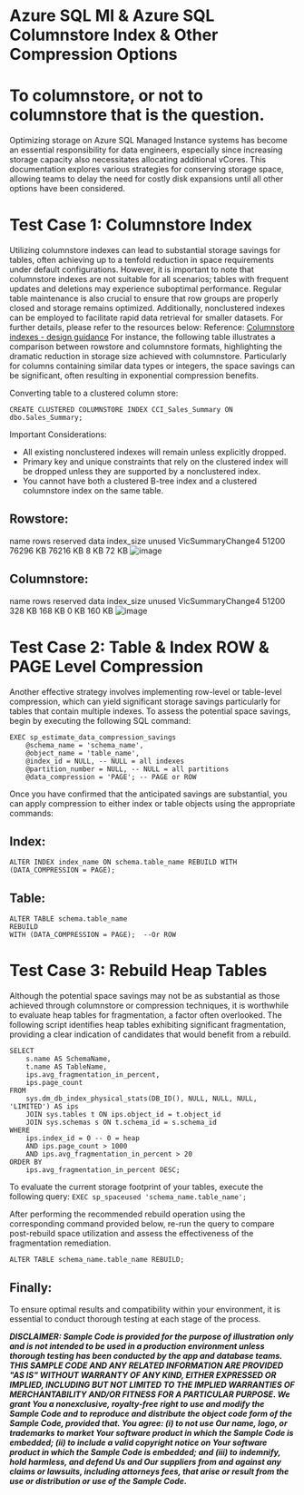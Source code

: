 # Azure SQL MI & Azure SQL Columnstore Index & Other Compression Options

# To columnstore, or not to columnstore that is the question.

Optimizing storage on Azure SQL Managed Instance systems has become an essential responsibility for data engineers, especially since increasing storage capacity also necessitates allocating additional vCores. 
This documentation explores various strategies for conserving storage space, allowing teams to delay the need for costly disk expansions until all other options have been considered.

# Test Case 1: Columnstore Index

Utilizing columnstore indexes can lead to substantial storage savings for tables, often achieving up to a tenfold reduction in space requirements under default configurations. 
However, it is important to note that columnstore indexes are not suitable for all scenarios; tables with frequent updates and deletions may experience suboptimal performance. 
Regular table maintenance is also crucial to ensure that row groups are properly closed and storage remains optimized. 
Additionally, nonclustered indexes can be employed to facilitate rapid data retrieval for smaller datasets. For further details, please refer to the resources below: 
Reference:  <a href="https://learn.microsoft.com/en-us/sql/relational-databases/indexes/columnstore-indexes-design-guidance?view=sql-server-ver17" target="_blank">Columnstore indexes - design guidance</a>
For instance, the following table illustrates a comparison between rowstore and columnstore formats, highlighting the dramatic reduction in storage size achieved with columnstore. Particularly for columns containing similar data types or 
integers, the space savings can be significant, often resulting in exponential compression benefits.


Converting table to a clustered column store:

```CREATE CLUSTERED COLUMNSTORE INDEX CCI_Sales_Summary ON dbo.Sales_Summary;```

Important Considerations:
- All existing nonclustered indexes will remain unless explicitly dropped.
- Primary key and unique constraints that rely on the clustered index will be dropped unless they are supported by a nonclustered index.
- You cannot have both a clustered B-tree index and a clustered columnstore index on the same table.


## Rowstore: 
name	rows	reserved	data	index_size	unused
VicSummaryChange4	51200	76296 KB	76216 KB	8 KB	72 KB
![image](https://github.com/user-attachments/assets/c741b35d-0224-4db3-b15d-36eb4112eb36)




## Columnstore: 
name	rows	reserved	data	index_size	unused
VicSummaryChange4	51200	328 KB	168 KB	0 KB	160 KB
![image](https://github.com/user-attachments/assets/8be19a45-6399-49db-aaa3-2ae831a9dac5)


# Test Case 2: Table & Index ROW & PAGE Level Compression

Another effective strategy involves implementing row-level or table-level compression, which can yield significant storage savings particularly for tables 
that contain multiple indexes. To assess the potential space savings, begin by executing the following SQL command:
``` 
EXEC sp_estimate_data_compression_savings 
    @schema_name = 'schema_name',
    @object_name = 'table_name',
    @index_id = NULL, -- NULL = all indexes
    @partition_number = NULL, -- NULL = all partitions
    @data_compression = 'PAGE'; -- PAGE or ROW
```

Once you have confirmed that the anticipated savings are substantial, you can apply compression to either index or table objects using the appropriate commands:

## Index: 
```ALTER INDEX index_name ON schema.table_name REBUILD WITH (DATA_COMPRESSION = PAGE);```

## Table: 
```
ALTER TABLE schema.table_name
REBUILD 
WITH (DATA_COMPRESSION = PAGE);  --Or ROW 
```

# Test Case 3: Rebuild Heap Tables
Although the potential space savings may not be as substantial as those achieved through columnstore or compression techniques, it is worthwhile to evaluate heap tables for fragmentation, a factor often overlooked. 
The following script identifies heap tables exhibiting significant fragmentation, providing a clear indication of candidates that would benefit from a rebuild.

```
SELECT 
    s.name AS SchemaName,
    t.name AS TableName,
    ips.avg_fragmentation_in_percent,
    ips.page_count
FROM 
    sys.dm_db_index_physical_stats(DB_ID(), NULL, NULL, NULL, 'LIMITED') AS ips
    JOIN sys.tables t ON ips.object_id = t.object_id
    JOIN sys.schemas s ON t.schema_id = s.schema_id
WHERE 
    ips.index_id = 0 -- 0 = heap
    AND ips.page_count > 1000
    AND ips.avg_fragmentation_in_percent > 20
ORDER BY 
    ips.avg_fragmentation_in_percent DESC;
```

To evaluate the current storage footprint of your tables, execute the following query:
```EXEC sp_spaceused 'schema_name.table_name';```

After performing the recommended rebuild operation using the corresponding command provided below, re-run the query to compare post-rebuild space utilization and assess the effectiveness of the fragmentation remediation.

```ALTER TABLE schema_name.table_name REBUILD;```

## Finally: 
To ensure optimal results and compatibility within your environment, it is essential to conduct thorough testing at each stage of the process.


***DISCLAIMER: Sample Code is provided for the purpose of illustration only and is not intended to be used in a production environment unless thorough testing has been conducted by the app and database teams. 
THIS SAMPLE CODE AND ANY RELATED INFORMATION ARE PROVIDED "AS IS" WITHOUT WARRANTY OF ANY KIND, EITHER EXPRESSED OR IMPLIED, INCLUDING BUT NOT LIMITED TO THE IMPLIED WARRANTIES OF MERCHANTABILITY AND/OR FITNESS 
FOR A PARTICULAR PURPOSE. We grant You a nonexclusive, royalty-free right to use and modify the Sample Code and to reproduce and distribute the object code form of the Sample Code, provided that. You agree: (i) 
to not use Our name, logo, or trademarks to market Your software product in which the Sample Code is embedded; (ii) to include a valid copyright notice on Your software product in which the Sample Code is 
embedded; and (iii) to indemnify, hold harmless, and defend Us and Our suppliers from and against any claims or lawsuits, including attorneys fees, that arise or result from the use or distribution or use of the 
Sample Code.***
